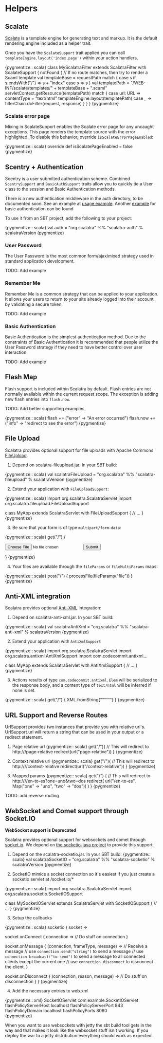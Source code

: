 Helpers
=======

Scalate
-------

[Scalate](http://scalate.fusesource.org/) is a template engine for 
generating text and markup. It is the default rendering engine included
as a helper trait.

Once you have the `ScalateSupport` trait applied you can call 
`templateEngine.layout('index.page')` within your action handlers.

{pygmentize:: scala}
class MyScalatraFilter extends ScalatraFilter with ScalateSupport {
  notFound {
    // If no route matches, then try to render a Scaml template
    val templateBase = requestPath match {
      case s if s.endsWith("/") => s + "index"
      case s => s
    }
    val templatePath = "/WEB-INF/scalate/templates/" + templateBase + ".scaml"
    servletContext.getResource(templatePath) match {
      case url: URL => 
        contentType = "text/html"
        templateEngine.layout(templatePath)
      case _ => 
        filterChain.doFilter(request, response)
    } 
  }
}
{pygmentize}

### Scalate error page

Mixing in ScalateSupport enables the Scalate error page for any uncaught
exceptions.  This page renders the template source with the error highlighted.
To disable this behavior, override `isScalateErrorPageEnabled`:

{pygmentize:: scala}
override def isScalatePageEnabled = false
{pygmentize}

Scentry + Authentication
------------------------

Scentry is a user submitted authentication scheme. Combined 
`ScentrySupport` and `BasicAuthSupport` traits allow you to quickly tie a
User class to the session and Basic Authentication methods.

There is a new authentication middleware in the auth directory, to be documented soon.  See an example at [usage example](http://gist.github.com/660701).
Another [example](https://gist.github.com/732347) for basic authentication can be found

To use it from an SBT project, add the following to your project:

{pygmentize:: scala}
val auth = "org.scalatra" %% "scalatra-auth" % scalatraVersion
{pygmentize}

### User Password

The User Password is the most common form/ajax/mixed strategy used in 
standard application development. 

TODO: Add example

### Remember Me

Remember Me is a common strategy that can be applied to your application.
It allows your users to return to your site already logged into their 
account by validating a secure token.


TODO: Add example

### Basic Authentication

Basic Authentication is the simplest authentication method. Due to the 
constraints of Basic Authentication it is recommended that people utilize
the User Password strategy if they need to have better control over user
interaction.

TODO: Add example




Flash Map
---------

Flash support is included within Scalatra by default. Flash entries are not
normally available within the current request scope. The exception is adding
new flash entries into `flash.now`.


TODO: Add better supporting examples

{pygmentize:: scala}
flash += ("error" -> "An error occurred")
flash.now += ("info" -> "redirect to see the error")
{pygmentize}

File Upload
-----------

Scalatra provides optional support for file uploads with Apache Commons [FileUpload](http://commons.apache.org/fileupload/).

1. Depend on scalatra-fileupload.jar.  In your SBT build:

{pygmentize:: scala}
val scalatraFileUpload = "org.scalatra" %% "scalatra-fileupload" % scalatraVersion
{pygmentize}

2. Extend your application with `FileUploadSupport`:

{pygmentize:: scala}
import org.scalatra.ScalatraServlet
import org.scalatra.fileupload.FileUploadSupport

class MyApp extends ScalatraServlet with FileUploadSupport {
  // ...
}
{pygmentize}

3. Be sure that your form is of type `multipart/form-data`:

{pygmentize:: scala}
get("/") {
  <form method="post" enctype="multipart/form-data">
    <input type="file" name="foo" />
    <input type="submit" />
  </form>
}
{pygmentize}

4. Your files are available through the `fileParams` or `fileMultiParams` maps:

{pygmentize:: scala}
post("/") {
  processFile(fileParams("file"))
}
{pygmentize}

Anti-XML integration
--------------------

Scalatra provides optional [Anti-XML](http://anti-xml.org/) integration:

1. Depend on scalatra-anti-xml.jar.  In your SBT build:

{pygmentize:: scala}
val scalatraAntiXml = "org.scalatra" %% "scalatra-anti-xml" % scalatraVersion
{pygmentize}

2. Extend your application with `AntiXmlSupport`

{pygmentize:: scala}
import org.scalatra.ScalatraServlet
import org.scalatra.antixml.AntiXmlSupport
import com.codecommit.antixml._

class MyApp extends ScalatraServlet with AntiXmlSupport {
  // ...
}
{pygmentize}

3. Actions results of type `com.codecommit.antixml.Elem` will be serialized
to the response body, and a content type of `text/html` will be inferred if
none is set.

{pygmentize:: scala}
get("/") {
  XML.fromString("""<foo bar="baz"></foo>""")
}
{pygmentize}

URL Support and Reverse Routes
------------------------------

UrlSupport provides two instances that provide you with relative url's. UrlSupport.url will return a string that can be used in your output or a redirect statement.

1. Page relative url
{pygmentize:: scala}
get("/"){
  // This will redirect to http://<host>/page-relative
  redirect(url("page-relative")) 
}
{pygmentize}

2. Context relative url
{pygmentize:: scala}
get("/"){
  // This will redirect to http://<host>/<context>/context-relative
  redirect(url("/context-relative")) 
}
{pygmentize}

3. Mapped params
{pygmentize:: scala}
get("/") {
  // This will redirect to http://<host>/<context>/en-to-es?one=uno&two=dos
  redirect( url("/en-to-es", Map("one" -> "uno", "two" -> "dos")) )
}
{pygmentize}

TODO: add reverse routing

WebSocket and Comet support through Socket.IO
---------------------------------------------

**WebSocket support is Deprecated**

Scalatra provides optional support for websockets and comet through [socket.io](http://socket.io). We depend on [the socketio-java project](http://code.google.com/p/socketio-java) to provide this support.

1. Depend on the scalatra-socketio.jar. In your SBT build:
{pygmentize:: scala}
val scalatraSocketIO = "org.scalatra" %% "scalatra-socketio" % scalatraVersion
{pygmentize}

2. SocketIO mimics a socket connection so it's easiest if you just create a socketio servlet at /socket.io/*

{pygmentize:: scala}
import org.scalatra.ScalatraServlet
import org.scalatra.socketio.SocketIOSupport

class MySocketIOServlet extends ScalatraServlet with SocketIOSupport {
  // ...
}
{pygmentize}

3. Setup the callbacks

{pygmentize:: scala}
socketio { socket =>

  socket.onConnect { connection =>
    // Do stuff on connection
  }

  socket.onMessage { (connection, frameType, message) =>
    // Receive a message
    // use `connection.send("string")` to send a message
    // use `connection.broadcast("to send")` to send a message to all connected clients except the current one
    // use `connection.disconnect` to disconnect the client.
  }

  socket.onDisconnect { (connection, reason, message) =>
    // Do stuff on disconnection
  }
}
{pygmentize}

4. Add the necessary entries to web.xml

{pygmentize:: xml}
<servlet>
  <servlet-name>SocketIOServlet</servlet-name>
  <servlet-class>com.example.SocketIOServlet</servlet-class>
  <init-param>
    <param-name>flashPolicyServerHost</param-name>
    <param-value>localhost</param-value>
  </init-param>
  <init-param>
    <param-name>flashPolicyServerPort</param-name>
    <param-value>843</param-value>
  </init-param>
  <init-param>
    <param-name>flashPolicyDomain</param-name>
    <param-value>localhost</param-value>
  </init-param>
  <init-param>
    <param-name>flashPolicyPorts</param-name>
    <param-value>8080</param-value>
  </init-param>
</servlet>  
{pygmentize}
              
When you want to use websockets with jetty the sbt build tool gets in the way and that makes it look like the websocket stuff isn't working. If you deploy the war to a jetty distribution everything should work as expected.
